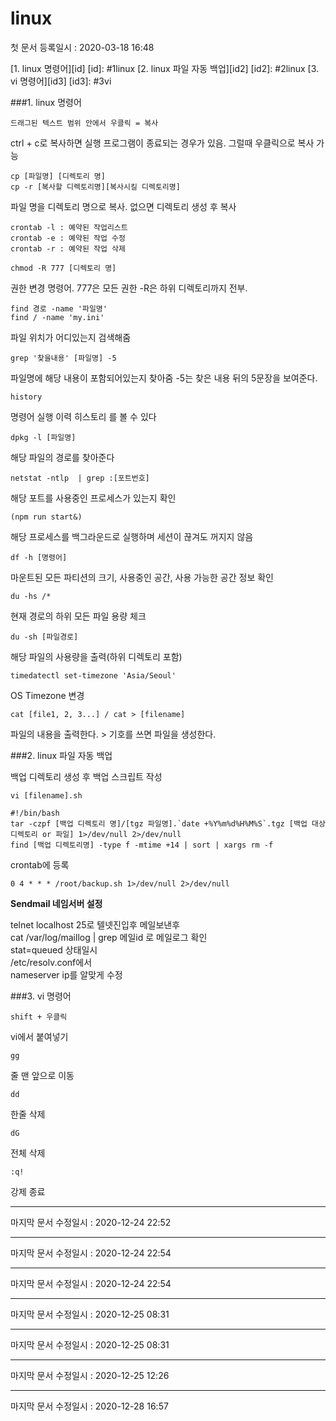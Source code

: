 linux
========   
첫 문서 등록일시 : 2020-03-18 16:48   

[1. linux 명령어][id]
[id]: #1linux
[2. linux 파일 자동 백업][id2]
[id2]: #2linux
[3. vi 명령어][id3]
[id3]: #3vi

###1. linux 명령어

```
드래그된 텍스트 범위 안에서 우클릭 = 복사
```
ctrl + c로 복사하면 실행 프로그램이 종료되는 경우가 있음. 그럴때 우클릭으로 복사 가능

```
cp [파일명] [디렉토리 명]
cp -r [복사할 디렉토리명][복사시킬 디렉토리명]
```
파일 명을 디렉토리 명으로 복사. 없으면 디렉토리 생성 후 복사

```
crontab -l : 예약된 작업리스트
crontab -e : 예약된 작업 수정
crontab -r : 예약된 작업 삭제
```

```
chmod -R 777 [디렉토리 명]
```
권한 변경 명령어. 777은 모든 권한 -R은 하위 디렉토리까지 전부.

```
find 경로 -name '파일명'
find / -name 'my.ini'
```
파일 위치가 어디있는지 검색해줌
```
grep '찾을내용' [파일명] -5
```
파일명에 해당 내용이 포함되어있는지 찾아줌 -5는 찾은 내용 뒤의 5문장을 보여준다.
```
history
```
명령어 실행 이력 히스토리 를 볼 수 있다
```
dpkg -l [파일명]
```
해당 파일의 경로를 찾아준다
```
netstat -ntlp  | grep :[포트번호]
```
해당 포트를 사용중인 프로세스가 있는지 확인
```
(npm run start&)
```
해당 프로세스를 백그라운드로 실행하며 세션이 끊겨도 꺼지지 않음   
```
df -h [명령어]
```
마운트된 모든 파티션의 크기, 사용중인 공간, 사용 가능한 공간 정보 확인
```
du -hs /*
```
현재 경로의 하위 모든 파일 용량 체크
```
du -sh [파일경로]
```
해당 파일의 사용량을 출력(하위 디렉토리 포함)
```
timedatectl set-timezone 'Asia/Seoul'
```
OS Timezone 변경
```
cat [file1, 2, 3...] / cat > [filename] 
```
파일의 내용을 출력한다. > 기호를 쓰면 파일을 생성한다.

###2. linux 파일 자동 백업   

백업 디렉토리 생성 후 백업 스크립트 작성

```
vi [filename].sh
```
```
#!/bin/bash
tar -czpf [백업 디렉토리 명]/[tgz 파일명].`date +%Y%m%d%H%M%S`.tgz [백업 대상 디렉토리 or 파일] 1>/dev/null 2>/dev/null
find [백업 디렉토리명] -type f -mtime +14 | sort | xargs rm -f
```
crontab에 등록
```
0 4 * * * /root/backup.sh 1>/dev/null 2>/dev/null
```

**Sendmail 네임서버 설정**

telnet localhost 25로 텔넷진입후 메일보낸후   
cat /var/log/maillog | grep 메일id 로 메일로그 확인   
stat=queued 상태일시   
/etc/resolv.conf에서    
nameserver ip를 알맞게 수정   


###3. vi 명령어
```
shift + 우클릭
```
vi에서 붙여넣기  
```
gg
```
줄 맨 앞으로 이동
```
dd
```
한줄 삭제
```
dG
```
전체 삭제
```
:q!
```
강제 종료
***
   마지막 문서 수정일시 : 2020-12-24 22:52
***
   마지막 문서 수정일시 : 2020-12-24 22:54
***
   마지막 문서 수정일시 : 2020-12-24 22:54
***
   마지막 문서 수정일시 : 2020-12-25 08:31
***
   마지막 문서 수정일시 : 2020-12-25 08:31
***
   마지막 문서 수정일시 : 2020-12-25 12:26
***
   마지막 문서 수정일시 : 2020-12-28 16:57
